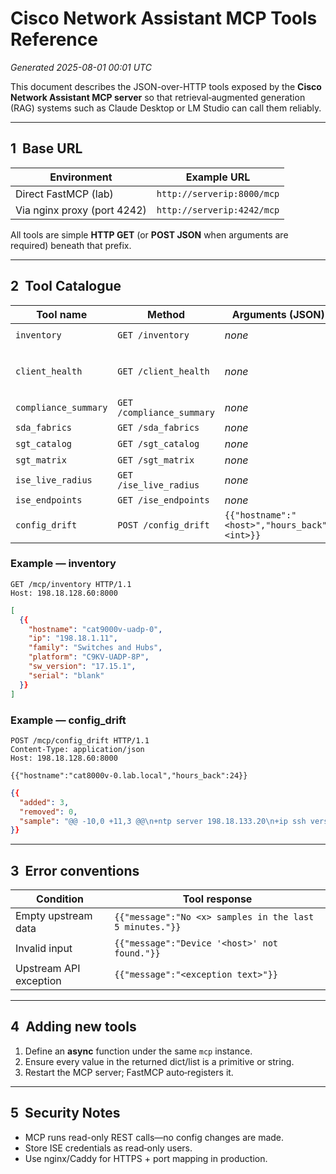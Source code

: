 # Cisco Network Assistant MCP Tools Reference

*Generated 2025-08-01 00:01 UTC*

This document describes the JSON-over-HTTP tools exposed by the **Cisco Network Assistant MCP server** so that retrieval‑augmented generation (RAG) systems such as Claude Desktop or LM Studio can call them reliably.

---

## 1  Base URL

| Environment | Example URL |
|-------------|-------------|
| Direct FastMCP (lab) | `http://serverip:8000/mcp` |
| Via nginx proxy (port 4242) | `http://serverip:4242/mcp` |

All tools are simple **HTTP GET** (or **POST JSON** when arguments are required) beneath that prefix.

---

## 2  Tool Catalogue

| Tool name | Method | Arguments (JSON) | Returns |
|-----------|--------|------------------|---------|
| `inventory` | `GET /inventory` | _none_ | `[{hostname, ip, family, platform, sw_version, serial}]` |
| `client_health` | `GET /client_health` | _none_ | On success: list with `score, category, total, healthy, unhealthy, time`; if empty: `{{"message":"No client‑health samples in the last 5 minutes."}}` |
| `compliance_summary` | `GET /compliance_summary` | _none_ | `[{hostname, status, failedRules}]` |
| `sda_fabrics` | `GET /sda_fabrics` | _none_ | `[{id, name}]` |
| `sgt_catalog` | `GET /sgt_catalog` | _none_ | `[{id, name, value, desc}]` |
| `sgt_matrix` | `GET /sgt_matrix` | _none_ | `[{src, dst, rule}]` |
| `ise_live_radius` | `GET /ise_live_radius` | _none_ | recent RADIUS auths |
| `ise_endpoints` | `GET /ise_endpoints` | _none_ | current ISE endpoints |
| `config_drift` | `POST /config_drift` | `{{"hostname":"<host>","hours_back":<int>}}` | `{{"added":int,"removed":int,"sample":"..."}}` |

### Example — inventory

```http
GET /mcp/inventory HTTP/1.1
Host: 198.18.128.60:8000
```

```json
[
  {{
    "hostname": "cat9000v-uadp-0",
    "ip": "198.18.1.11",
    "family": "Switches and Hubs",
    "platform": "C9KV-UADP-8P",
    "sw_version": "17.15.1",
    "serial": "blank"
  }}
]
```

### Example — config_drift

```http
POST /mcp/config_drift HTTP/1.1
Content-Type: application/json
Host: 198.18.128.60:8000

{{"hostname":"cat8000v-0.lab.local","hours_back":24}}
```

```json
{{
  "added": 3,
  "removed": 0,
  "sample": "@@ -10,0 +11,3 @@\n+ntp server 198.18.133.20\n+ip ssh version 2\n+aaa authentication login default group radius\n"
}}
```

---

## 3  Error conventions

| Condition | Tool response |
|-----------|---------------|
| Empty upstream data | `{{"message":"No <x> samples in the last 5 minutes."}}` |
| Invalid input | `{{"message":"Device '<host>' not found."}}` |
| Upstream API exception | `{{"message":"<exception text>"}}` |

---

## 4  Adding new tools

1. Define an **async** function under the same `mcp` instance.
2. Ensure every value in the returned dict/list is a primitive or string.
3. Restart the MCP server; FastMCP auto‑registers it.

---

## 5  Security Notes

* MCP runs read-only REST calls—no config changes are made.
* Store ISE credentials as read‑only users.
* Use nginx/Caddy for HTTPS + port mapping in production.
